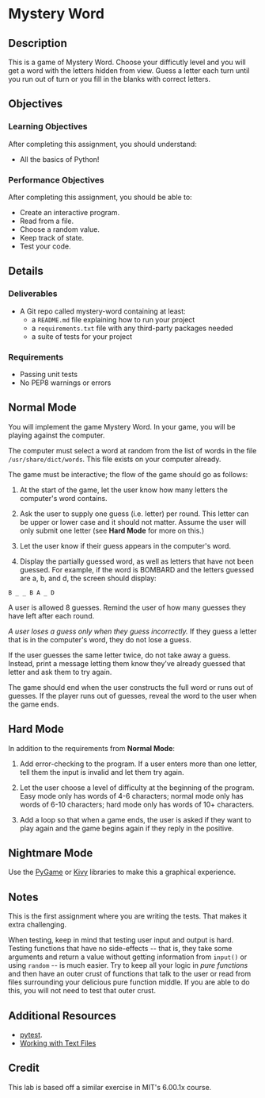 # Mystery Word

## Description

This is a game of Mystery Word. Choose your difficutly level and you will
get a word with the letters hidden from view. Guess a letter each turn until
you run out of turn or you fill in the blanks with correct letters.

## Objectives

### Learning Objectives

After completing this assignment, you should understand:

* All the basics of Python!

### Performance Objectives

After completing this assignment, you should be able to:

* Create an interactive program.
* Read from a file.
* Choose a random value.
* Keep track of state.
* Test your code.

## Details

### Deliverables

* A Git repo called mystery-word containing at least:
  * a `README.md` file explaining how to run your project
  * a `requirements.txt` file with any third-party packages needed
  * a suite of tests for your project

### Requirements  

* Passing unit tests
* No PEP8 warnings or errors

## Normal Mode

You will implement the game Mystery Word. In your game, you will be playing
against the computer.

The computer must select a word at random from the list of words in the file
`/usr/share/dict/words`. This file exists on your computer already.

The game must be interactive; the flow of the game should go as follows:

1. At the start of the game, let the user know how many letters the computer's
word contains.

2. Ask the user to supply one guess (i.e. letter) per round. This letter can be
upper or lower case and it should not matter. Assume the user will only submit
one letter (see **Hard Mode** for more on this.)

3. Let the user know if their guess appears in the computer's word.

4. Display the partially guessed word, as well as letters that have not been
guessed. For example, if the word is BOMBARD and the letters guessed are a, b,
and d, the screen should display:

```
B _ _ B A _ D
```

A user is allowed 8 guesses. Remind the user of how many guesses they have left
after each round.

*A user loses a guess only when they guess incorrectly.* If they guess a letter
that is in the computer's word, they do not lose a guess.

If the user guesses the same letter twice, do not take away a guess. Instead,
print a message letting them know they've already guessed that letter and ask
them to try again.

The game should end when the user constructs the full word or runs out of
guesses. If the player runs out of guesses, reveal the word to the user when
the game ends.

## Hard Mode

In addition to the requirements from **Normal Mode**:

1. Add error-checking to the program. If a user enters more than one letter,
tell them the input is invalid and let them try again.

2. Let the user choose a level of difficulty at the beginning of the program.
Easy mode only has words of 4-6 characters; normal mode only has words of 6-10
characters; hard mode only has words of 10+ characters.

3. Add a loop so that when a game ends, the user is asked if they want to play
again and the game begins again if they reply in the positive.

## Nightmare Mode

Use the [PyGame](http://pygame.org/news.html) or [Kivy](http://kivy.org/)
libraries to make this a graphical experience.

## Notes

This is the first assignment where you are writing the tests. That makes it
extra challenging.

When testing, keep in mind that testing user input and output is hard. Testing
functions that have no side-effects -- that is, they take some arguments and
return a value without getting information from `input()` or using `random` --
is much easier. Try to keep all your logic in _pure functions_ and then have an
outer crust of functions that talk to the user or read from files surrounding
your delicious pure function middle. If you are able to do this, you will not
need to test that outer crust.

## Additional Resources

* [pytest](http://pytest.org/latest/).
* [Working with Text Files](https://opentechschool.github.io/python-data-intro/core/text-files.html)

## Credit

This lab is based off a similar exercise in MIT's 6.00.1x course.
